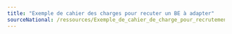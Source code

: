 ```yaml
---
title: "Exemple de cahier des charges pour recuter un BE à adapter"
sourceNational: /ressources/Exemple_de_cahier_de_charge_pour_recrutement_BE_a_adapter.odt
---
```

